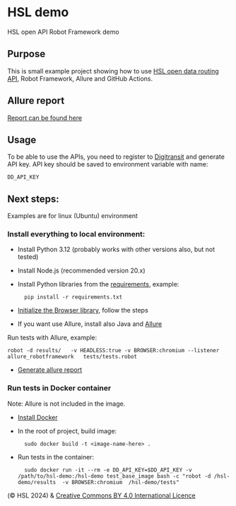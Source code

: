 # HSL demo
HSL open API Robot Framework demo

## Purpose
This is small example project showing how to use [HSL open data routing API](https://digitransit.fi/en/developers/), Robot Framework, Allure and GitHub Actions.

## Allure report

[Report can be found here](https://piilo.github.io/hsl-demo)

## Usage

To be able to use the APIs, you need to register to [Digitransit](https://digitransit.fi/en/developers/api-registration/) and generate API key. API key should be saved to environment variable with name:

    DD_API_KEY

## Next steps:
Examples are for linux (Ubuntu) environment

### Install everything to local environment:

* Install Python 3.12 (probably works with other versions also, but not tested)
* Install Node.js (recommended version 20.x)
* Install Python libraries from the [requirements](./requirements.txt), example:

        pip install -r requirements.txt

* [Initialize the Browser library](https://robotframework-browser.org/#installation), follow the steps
* If you want use Allure, install also Java and [Allure](https://allurereport.org/docs/gettingstarted-installation/)

Run tests with Allure, example:

    robot -d results/   -v HEADLESS:true -v BROWSER:chromium --listener allure_robotframework   tests/tests.robot

* [Generate allure report](https://allurereport.org/docs/robotframework/#3-generate-a-report)

### Run tests in Docker container
Note: Allure is not included in the image. 

* [Install Docker](https://docs.docker.com/engine/install/)
* In the root of project, build image: 

        sudo docker build -t <image-name-here> .
* Run tests in the container:

        sudo docker run -it --rm -e DD_API_KEY=$DD_API_KEY -v /path/to/hsl-demo:/hsl-demo test_base_image bash -c "robot -d /hsl-demo/results  -v BROWSER:chromium  /hsl-demo/tests"



(© HSL 2024) & [Creative Commons BY 4.0 International Licence](https://creativecommons.org/licenses/by/4.0/)
